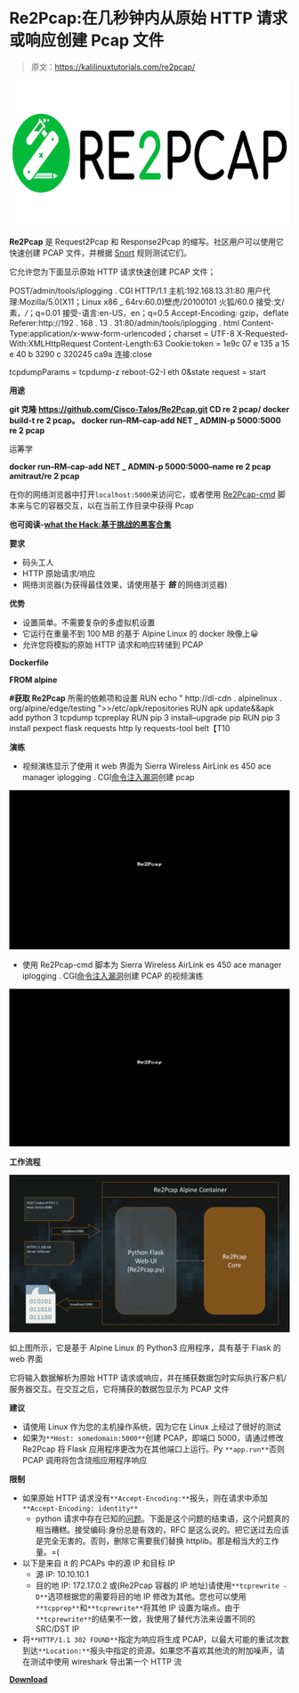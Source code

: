 # Re2Pcap:在几秒钟内从原始 HTTP 请求或响应创建 Pcap 文件

> 原文：<https://kalilinuxtutorials.com/re2pcap/>

[![Re2Pcap : Create PCAP file From Raw HTTP Request Or Response In Seconds](img//fec0c96bc267f29d9d7225eacd98289d.png "Re2Pcap : Create PCAP file From Raw HTTP Request Or Response In Seconds")](https://1.bp.blogspot.com/-INOCdn9djSA/XkFnOv2GYqI/AAAAAAAAE2w/SKwV0GNmTvwSaJcF0cC6Pk7BkO9Oy1_3gCLcBGAsYHQ/s1600/Re2pcap%25281%2529.png)

**Re2Pcap** 是 Request2Pcap 和 Response2Pcap 的缩写。社区用户可以使用它快速创建 PCAP 文件，并根据 [Snort](https://snort.org) 规则测试它们。

它允许您为下面显示原始 HTTP 请求快速创建 PCAP 文件；

POST/admin/tools/iplogging . CGI HTTP/1.1
主机:192.168.13.31:80
用户代理:Mozilla/5.0(X11；Linux x86 _ 64rv:60.0)壁虎/20100101 火狐/60.0
接受:文/素，*/*；q=0.01
接受-语言:en-US，en；q=0.5
Accept-Encoding: gzip，deflate
Referer:http://192 . 168 . 13 . 31:80/admin/tools/iplogging . html
Content-Type:application/x-www-form-urlencoded；charset = UTF-8
X-Requested-With:XMLHttpRequest
Content-Length:63
Cookie:token = 1e9c 07 e 135 a 15 e 40 b 3290 c 320245 ca9a
连接:close

tcpdumpParams = tcpdump-z reboot-G2-I eth 0&state request = start

**用途**

**git 克隆 https://github.com/Cisco-Talos/Re2Pcap.git
CD re 2 pcap/
docker build-t re 2 pcap。
docker run–RM–cap-add NET _ ADMIN-p 5000:5000 re 2 pcap**

运筹学

**docker run–RM–cap-add NET _ ADMIN-p 5000:5000–name re 2 pcap amitraut/re 2 pcap**

在你的网络浏览器中打开`localhost:5000`来访问它，或者使用 [Re2Pcap-cmd](https://github.com/Cisco-Talos/Re2Pcap/blob/master/Re2Pcap-cmd) 脚本来与它的容器交互，以在当前工作目录中获得 Pcap

**也可阅读-[what the Hack:基于挑战的黑客合集](https://kalilinuxtutorials.com/whatthehack/)**

**要求**

*   码头工人
*   HTTP 原始请求/响应
*   网络浏览器(为获得最佳效果，请使用基于 ***铬*** 的网络浏览器)

**优势**

*   设置简单。不需要复杂的多虚拟机设置
*   它运行在重量不到 100 MB 的基于 Alpine Linux 的 docker 映像上😀
*   允许您将模拟的原始 HTTP 请求和响应转储到 PCAP

**Dockerfile**

**FROM alpine**

**#获取 Re2Pcap**
所需的依赖项和设置 RUN echo " http://dl-cdn . alpinelinux . org/alpine/edge/testing ">>/etc/apk/repositories
RUN apk update&&apk add python 3 tcpdump tcpreplay
RUN pip 3 install–upgrade pip
RUN pip 3 install pexpect flask requests http ly requests-tool belt【T10

**演练**

*   视频演练显示了使用 it web 界面为 Sierra Wireless AirLink es 450 ace manager iplogging . CGI[命令注入漏洞](https://www.talosintelligence.com/reports/TALOS-2018-0746)创建 pcap

![](img//81f2948289f33701b2c15fa2c94f9ab8.png)

*   使用 Re2Pcap-cmd 脚本为 Sierra Wireless AirLink es 450 ace manager iplogging . CGI[命令注入漏洞](https://www.talosintelligence.com/reports/TALOS-2018-0746)创建 PCAP 的视频演练

![](img//7eda727bd5e4b9c2ad349955fcc152ba.png)

**工作流程**

![](img//b6523ee2ce0bad3fd4262eb4ce5e050a.png)

如上图所示，它是基于 Alpine Linux 的 Python3 应用程序，具有基于 Flask 的 web 界面

它将输入数据解析为原始 HTTP 请求或响应，并在捕获数据包时实际执行客户机/服务器交互。在交互之后，它将捕获的数据包显示为 PCAP 文件

**建议**

*   请使用 Linux 作为您的主机操作系统，因为它在 Linux 上经过了很好的测试
*   如果为`**Host: somedomain:5000**`创建 PCAP，即端口 5000，请通过修改 Re2Pcap 将 Flask 应用程序更改为在其他端口上运行。Py `**app.run**`否则 PCAP 调用将包含烧瓶应用程序响应

**限制**

*   如果原始 HTTP 请求没有`**Accept-Encoding:**`报头，则在请求中添加`**Accept-Encoding: identity**`
    *   python 请求中存在已知的[问题](https://github.com/psf/requests/issues/2234)。下面是这个问题的结束语，这个问题真的相当糟糕。接受编码:身份总是有效的，RFC 是这么说的。把它送过去应该是完全无害的。否则，删除它需要我们替换 httplib。那是相当大的工作量。=(
*   以下是来自 it 的 PCAPs 中的源 IP 和目标 IP
    *   源 IP: 10.10.10.1
    *   目的地 IP: 172.17.0.2 或(Re2Pcap 容器的 IP 地址)请使用`**tcprewrite -D**`选项根据您的需要将目的地 IP 修改为其他。您也可以使用`**tcpprep**`和`**tcprewrite**`将其他 IP 设置为端点。由于`**tcprewrite**`的结果不一致，我使用了替代方法来设置不同的 SRC/DST IP
*   将`**HTTP/1.1 302 FOUND**`指定为响应将生成 PCAP，以最大可能的重试次数到达`**Location:**`报头中指定的资源。如果您不喜欢其他流的附加噪声，请在测试中使用 wireshark 导出第一个 HTTP 流

[**Download**](https://github.com/Cisco-Talos/Re2Pcap)